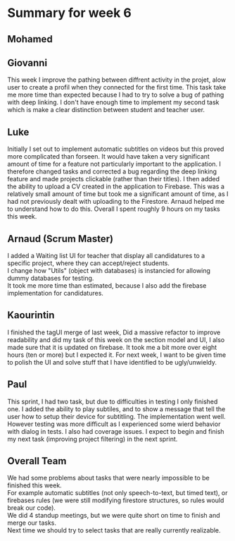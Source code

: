 # Summary for week 6

## Mohamed

## Giovanni
This week I improve the pathing between diffrent activity in the projet, alow user to create a profil when they connected for the first time. This task take me more time than expected because I had to try to solve a bug of pathing with deep linking. I don't have enough time to implement 
my second task which is make a clear distinction between student and teacher user.

## Luke 
Initially I set out to implement automatic subtitles on videos but this proved more complicated than forseen. It would have taken a very significant amount of time for a feature not particularly important to the application. I therefore changed tasks and corrected a bug regarding the deep linking feature and made projects clickable (rather than their titles). I then added the ability to upload a CV created in the application to Firebase. This was a relatively small amount of time but took me a significant amount of time, as I had not previously dealt with uploading to the Firestore. Arnaud helped me to understand how to do this. Overall I spent roughly 9 hours on my tasks this week.

## Arnaud (Scrum Master)
I added a Waiting list UI for teacher that display all candidatures to a specific project, where they can accept/reject students.  
I change how "Utils" (object with databases) is instancied for allowing dummy databases for testing.  
It took me more time than estimated, because I also add the firebase implementation for candidatures.

## Kaourintin 
I finished the tagUI merge of last week, Did a massive refactor to improve readability and did my task of this week on the section model and UI, I also made sure that it is updated on firebase.
It took me a bit more over eight hours (ten or more) but I expected it. 
For next week, I want to be given time to polish the UI and solve stuff that I have identified to be ugly/unwieldy.

## Paul
This sprint, I had two task, but due to difficulties in testing I only finished one.
I added the ability to play subtiles, and to show a message that tell the user how to setup their device for subtitling. The implementation went well. However testing was more difficult as I experienced some wierd behavior with dialog in tests. I also had coverage issues.
I expect to begin and finish my next task (improving project filtering) in the next sprint.

## Overall Team
We had some problems about tasks that were nearly impossible to be finished this week.  
For example automatic subtitles (not only speech-to-text, but timed text), or firebases rules (we were still modifying firestore structures, so rules would break our code).  
We did 4 standup meetings, but we were quite short on time to finish and merge our tasks.  
Next time we should try to select tasks that are really currently realizable.
